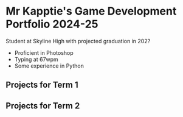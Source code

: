 # Mr Kapptie's Game Development Portfolio 2024-25
Student at Skyline High with projected graduation in 202?
* Proficient in Photoshop
* Typing at 67wpm
* Some experience in Python

## Projects for Term 1

## Projects for Term 2
